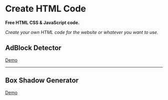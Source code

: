 # Create HTML Code

**Free HTML CSS & JavaScript code.**

_Create your own HTML code for the website or whatever you want to use._

## AdBlock Detector

[Demo]()

<hr>

## Box Shadow Generator

[Demo](https://htmlpreview.github.io/?https://raw.githubusercontent.com/ZazerConer/HTML-CSS-JavaScript-Code/main/Box_Shadow_Generator/index.html)
